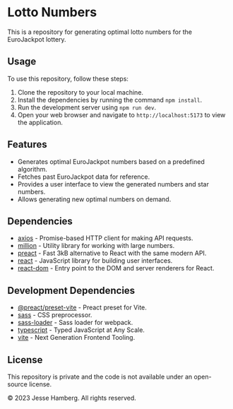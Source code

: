 # Lotto Numbers

This is a repository for generating optimal lotto numbers for the EuroJackpot lottery.

## Usage

To use this repository, follow these steps:

1. Clone the repository to your local machine.
2. Install the dependencies by running the command `npm install`.
3. Run the development server using `npm run dev`.
4. Open your web browser and navigate to `http://localhost:5173` to view the application.

## Features

- Generates optimal EuroJackpot numbers based on a predefined algorithm.
- Fetches past EuroJackpot data for reference.
- Provides a user interface to view the generated numbers and star numbers.
- Allows generating new optimal numbers on demand.

## Dependencies

- [axios](https://www.npmjs.com/package/axios) - Promise-based HTTP client for making API requests.
- [million](https://www.npmjs.com/package/million) - Utility library for working with large numbers.
- [preact](https://www.npmjs.com/package/preact) - Fast 3kB alternative to React with the same modern API.
- [react](https://www.npmjs.com/package/react) - JavaScript library for building user interfaces.
- [react-dom](https://www.npmjs.com/package/react-dom) - Entry point to the DOM and server renderers for React.

## Development Dependencies

- [@preact/preset-vite](https://www.npmjs.com/package/@preact/preset-vite) - Preact preset for Vite.
- [sass](https://www.npmjs.com/package/sass) - CSS preprocessor.
- [sass-loader](https://www.npmjs.com/package/sass-loader) - Sass loader for webpack.
- [typescript](https://www.npmjs.com/package/typescript) - Typed JavaScript at Any Scale.
- [vite](https://www.npmjs.com/package/vite) - Next Generation Frontend Tooling.

## License

This repository is private and the code is not available under an open-source license.

© 2023 Jesse Hamberg. All rights reserved.
